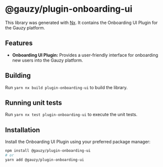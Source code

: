 # @gauzy/plugin-onboarding-ui

This library was generated with [Nx](https://nx.dev). It contains the Onboarding UI Plugin for the Gauzy platform.

## Features

- **Onboarding UI Plugin:** Provides a user-friendly interface for onboarding new users into the Gauzy platform.

## Building

Run `yarn nx build plugin-onboarding-ui` to build the library.

## Running unit tests

Run `yarn nx test plugin-onboarding-ui` to execute the unit tests.

## Installation

Install the Onboarding UI Plugin using your preferred package manager:

```bash
npm install @gauzy/plugin-onboarding-ui
# or
yarn add @gauzy/plugin-onboarding-ui
```
